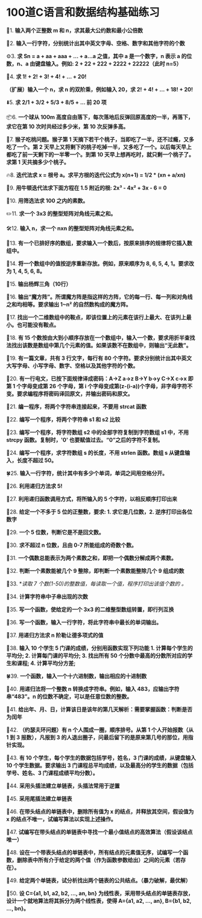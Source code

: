 # 100道C语言和数据结构基础练习

🎈1. **输入两个正整数 m 和 n，求其最大公约数和最小公倍数**

🤖2. **输入一行字符，分别统计出其中英文字母、空格、数字和其他字符的个数**

⚙️3. **求 Sn = a + aa + aaa + … + a…a 之值，其中 a 是一个数字，n 表示 a 的位数，n、a 由键盘输入。例如: 2 + 22 + 222 + 2222 + 22222（此时 n=5）**

📖4. **求 1! + 2! + 3! + 4! + … + 20!**

**（扩展）输入一个 n，求 n 的双阶乘，例如输入 20，求 2! + 4! + … + 18! + 20!**

⬇️5. **求 2/1 + 3/2 + 5/3 + 8/5 + ... 前 20 项**

📦6. **一个球从 100m 高度自由落下，每次落地后反弹回原高度的一半，再落下，求它在第 10 次时共经过多少米，第 10 次反弹多高。**

💎7. **猴子吃桃问题。猴子第 1 天摘下若干个桃子，当即吃了一半，还不过瘾，又多吃了一个。第 2 天早上又将剩下的桃子吃掉一半，又多吃了一个。以后每天早上都吃了前一天剩下的一半零一个。到第 10 天早上想再吃时，就只剩一个桃子了。求第 1 天共摘多少个桃子。**

🔥8. **迭代法求 x = 根号 a。求平方根的迭代公式为 x(n+1) = 1/2 * (xn + a/xn)**

🎨9. **用牛顿迭代法求下面方程在 1.5 附近的根: 2x³ - 4x² + 3x - 6 = 0**

🎉10. **用筛选法求 100 之内的素数。**

✏️11. **求一个 3x3 的整型矩阵对角线元素之和。**

🛠️12. **输入 n，求一个 nxn 的整型矩阵对角线元素之和。**

🦊13. **有一个已排好序的数组，要求输入一个数后，按原来排序的规律将它插入数组中。**

🚫14. **将一个数组中的值按逆序重新存放。例如，原来顺序为 8, 6, 5, 4, 1。要求改为 1, 4, 5, 6, 8。**

🚨15. **输出杨辉三角（10行）**

🔧16. **输出“魔方阵”。所谓魔方阵是指这样的方阵，它的每一行、每一列和对角线之和均相等。要求输出 1~n² 的自然数构成的魔方阵。**

🚀17. **找出一个二维数组中的鞍点，即该位置上的元素在该行上最大、在该列上最小。也可能没有鞍点。**

🧞18. **有 15 个数按由大到小顺序存放在一个数组中，输入一个数，要求用折半查找法找出该数是数组中第几个元素的值。如果该数不在数组中，则输出“无此数”。**

📌19. **有一篇文章，共有 3 行文字，每行有 80 个字符。要求分别统计出其中英文大写字母、小写字母、数字、空格以及其他字符的个数。**

🔔20. **有一行电文，已按下面规律译成密码：A->Z a->z B->Y b->y C->X c->x 即第 1 个字母变成第 26 个字母，第 i 个字母变成第(z-(i-a))个字母，非字母字符不变。要求编程序将密码译回原文，并输出密码和原文。**

🎈21. **编一程序，将两个字符串连接起来，不要用 strcat 函数**

🌟22. **编写一个程序，将两个字符串 s1 和 s2 比较**

🌼23. **编写一个程序，将字符数组 s2 中的全部字符复制到字符数组 s1 中，不用 strcpy 函数。复制时，'0' 也要赋值过去。“0”之后的字符不复制。**

🌻24. **编写一个程序，求字符数组 s 的长度，不用 strlen 函数。数组 s 从键盘输入，长度不超过 50。**

🍀25. **输入一行字符，统计其中有多少个单词，单词之间用空格分开。**

🍉26. **利用递归方法求 5!**

🍓27. **利用递归函数调用方式，将所输入的 5 个字符，以相反顺序打印出来**

🍋28. **给定一个不多于 5 位的正整数，要求: 1. 求它是几位数，2. 逆序打印出各位数字**

🍊29. **一个 5 位数，判断它是不是回文数。**

🍒30. **求不超过 n 位数，且由 0-7 所能组成的奇数个数。**

🎈31. **一个偶数总能表示为两个素数之和，即把一个偶数分解成两个素数。**

🍉32. **判断一个素数能被几个 9 整除，即判断一个素数能整除几个 9 组成的数**

🍇33. **读取 7 个数(1-50)的整数值，每读取一个值，程序打印出该值个数的 *。**

🍈34. **计算字符串中子串出现的次数**

🍋35. **写一个函数，使给定的一个 3x3 的二维整型数组转置，即行列互换**

🎈36. **写一个函数，输入一行字符，将此字符串中最长的单词输出。**

🌼37. **用递归方法求 n 阶勒让德多项式的值**

🌻38. **输入 10 个学生 5 门课的成绩，分别用函数实现下列功能 1. 计算每个学生的平均分; 2. 计算每门课的平均分; 3. 找出所有 50 个分数中最高的分数所对应的学生和课程; 4. 计算平均分方差;**

🍀39. **一个函数，输入一个十六进制数，输出相应的十进制数**

🍉40. **用递归法将一个整数 n 转换成字符串。例如，输入 483，应输出字符串“483”。n 的位数不确定，可以是任意位数的整数。**

🍓41. **给出年、月、日，计算该日是该年的第几天解析：需要掌握函数：判断是否为闰年**

🍋42. **（约瑟夫环问题）有 n 个人围成一圈，顺序排号。从第 1 个人开始报数（从 1 到 3 报数），凡报到 3 的人退出圈子，问最后留下的是原来第几号的那位，用指针实现。**

🍊43. **有 10 个学生，每个学生的数据包括学号，姓名，3 门课的成绩，从键盘输入 10 个学生数据。要求输出 3 门课程总平均成绩，以及最高分的学生的数据（包括学号、姓名、3 门课程成绩平均分数）。**

🍒44. **采用头插法建立单链表，头插法常用于逆置**

🍇45. **采用尾插法建立单链表**

🎈46. **在带头结点的单链表中，删除所有值为 x 的结点，并释放其空间，假设值为 x 的结点不唯一，试编写算法以实现上述操作。**

🍈47. **试编写在带头结点的单链表中寻找一个最小值结点的高效算法（假设该结点唯一）**

🍋48. **设在一个带表头结点的单链表中，所有结点的元素值无序，试编写一个函数，删除表中所有介于给定的两个值（作为函数参数给出）之间的元素（若存在）。**

🍉49. **给定两个单链表，试分析找出两个链表的公共结点。（暴力破解，最优解）**

🍊50. **设 C={a1, b1, a2, b2, ..., an, bn} 为线性表，采用带头结点的单链表存放，设计一个就地算法将其拆分为两个线性表，使得 A={a1, a2, ..., an}, B={b1, b2, ..., bn}。**
